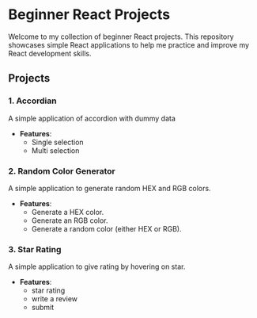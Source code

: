 # Beginner React Projects

Welcome to my collection of beginner React projects. This repository showcases simple React applications to help me practice and improve my React development skills.

## Projects

### 1. Accordian

A simple application of accordion with dummy data 

- **Features**:
  - Single selection
  - Multi selection
    
### 2. Random Color Generator

A simple application to generate random HEX and RGB colors.

- **Features**:
  - Generate a HEX color.
  - Generate an RGB color.
  - Generate a random color (either HEX or RGB).
    
### 3. Star Rating

A simple application to give rating by hovering on star.

- **Features**:
  - star rating
  - write a review
  - submit

